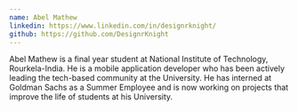 ```yaml
---
name: Abel Mathew
linkedin: https://www.linkedin.com/in/designrknight/
github: https://github.com/DesignrKnight
---
```

Abel Mathew is a final year student at National Institute of Technology, Rourkela-India. He is a mobile application developer who has been actively leading the tech-based community at the University. He has interned at Goldman Sachs as a Summer Employee and is now working on projects that improve the life of students at his University.
